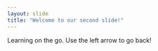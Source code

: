 ```yaml
---
layout: slide
title: "Welcome to our second slide!"
---
```

Learning on the go.
Use the left arrow to go back!
